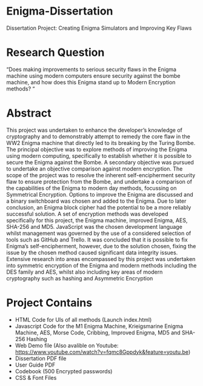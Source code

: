 # Enigma-Dissertation
Dissertation Project: Creating Enigma Simulators and Improving Key Flaws

# Research Question
“Does making improvements to serious security flaws in the Enigma machine using modern
computers ensure security against the bombe machine, and how does this Enigma stand up to Modern
Encryption methods? “

# Abstract
This project was undertaken to enhance the developer’s knowledge of cryptography and to
demonstrably attempt to remedy the core flaw in the WW2 Enigma machine that directly led to its
breaking by the Turing Bombe.
The principal objective was to explore methods of improving the Enigma using modern computing,
specifically to establish whether it is possible to secure the Enigma against the Bombe. A secondary
objective was pursued to undertake an objective comparison against modern encryption.
The scope of the project was to resolve the inherent self-encipherment security flaw to ensure
protection from the Bombe, and undertake a comparison of the capabilities of the Enigma to modern
day methods, focussing on Symmetrical Encryption.
Options to improve the Enigma are discussed and a binary switchboard was chosen and added to the
Enigma. Due to later conclusion, an Enigma block cipher had the potential to be a more reliably
successful solution.
A set of encryption methods was developed specifically for this project, the Enigma machine,
improved Enigma, AES, SHA-256 and MD5.
JavaScript was the chosen development language whilst management was governed by the use of a
considered selection of tools such as GitHub and Trello.
It was concluded that it is possible to fix Enigma’s self-encipherment, however, due to the solution
chosen, fixing the issue by the chosen method caused significant data integrity issues.
Extensive research into areas encompassed by this project was undertaken into symmetric encryption
of the Enigma and modern methods including the DES family and AES, whilst also including key
areas of modern cryptography such as hashing and Asymmetric Encryption


# Project Contains
- HTML Code for UIs of all methods (Launch index.html) 
- Javascript Code for the M1 Enigma Machine, Krieigsmarine Enigma Machine, AES, Morse Code, Cribbing, Improved Enigma, MD5 and SHA-256 Hashing 
- Web Demo file (Also avalible on Youtube: https://www.youtube.com/watch?v=fqmc8Gppdyk&feature=youtu.be) 
- Dissertation PDF file 
- User Guide PDF
- Codebook (500 Encrypted passwords) 
- CSS & Font Files
